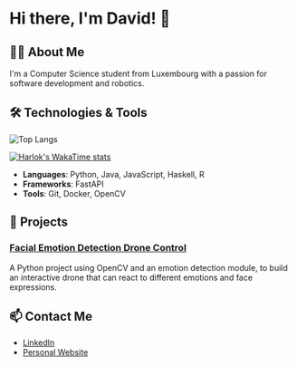 
<!--
**Davidpereira2803/Davidpereira2803** is a ✨ _special_ ✨ repository because its `README.md` (this file) appears on your GitHub profile.

Here are some ideas to get you started:

- 🔭 I’m currently working on ...
- 🌱 I’m currently learning ...
- 👯 I’m looking to collaborate on ...
- 🤔 I’m looking for help with ...
- 💬 Ask me about ...
- 📫 How to reach me: ...
- 😄 Pronouns: ...
- ⚡ Fun fact: ...
-->
# Hi there, I'm David! 👋

## 👨‍💻 About Me
I'm a Computer Science student from Luxembourg with a passion for software development and robotics.

## 🛠️ Technologies & Tools
![Top Langs](https://github-readme-stats.vercel.app/api/top-langs/?username=Davidpereira2803&layout=compact)


[![Harlok's WakaTime stats](https://github-readme-stats.vercel.app/api/wakatime?username=Davidpereira2803&layout=compact)](https://github.com/anuraghazra/github-readme-stats)
- **Languages**: Python, Java, JavaScript, Haskell, R
- **Frameworks**: FastAPI 
- **Tools**: Git, Docker, OpenCV

## 🚀 Projects
### [Facial Emotion Detection Drone Control](https://github.com/username/facial-emotion-detection)
A Python project using OpenCV and an emotion detection module, to build an interactive drone that can react to different emotions and face expressions.



## 📫 Contact Me
- [LinkedIn](https://www.linkedin.com/in/david-pereira-67ab6a278/)
- [Personal Website](https://yourwebsite.com)

